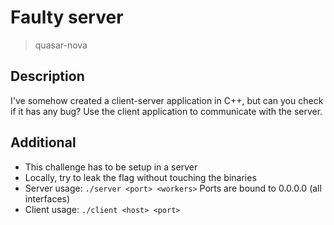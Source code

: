 # Faulty server
> quasar-nova

## Description
I've somehow created a client-server application in C++, but can you check if it has any bug?
Use the client application to communicate with the server.

## Additional
+ This challenge has to be setup in a server
+ Locally, try to leak the flag without touching the binaries
+ Server usage:
	`./server <port> <workers>`
	Ports are bound to 0.0.0.0 (all interfaces)
+ Client usage:
	`./client <host> <port>`